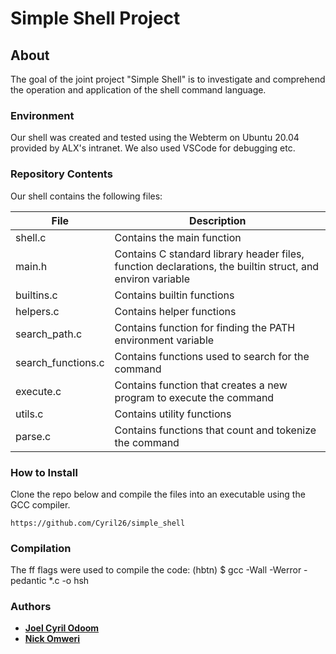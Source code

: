 # Simple Shell Project
## About
The goal of the joint project "Simple Shell" is to investigate and comprehend the operation and application of the shell command language.

### Environment
Our shell was created and tested using the Webterm on Ubuntu 20.04 provided by ALX's intranet. We also used VSCode for debugging etc.

### Repository Contents
Our shell contains the following files:

|  **File**  |   **Description**   |
| ------------ | --------------------- |
| shell.c | Contains the main function |
| main.h | Contains C standard library header files, function declarations, the builtin struct, and environ variable |
| builtins.c | Contains builtin functions |
| helpers.c | Contains helper functions |
| search_path.c | Contains function for finding the PATH environment variable |
| search_functions.c | Contains functions used to search for the command|
| execute.c | Contains function that creates a new program to execute the command|
| utils.c | Contains utility functions |
| parse.c | Contains functions that count and tokenize the command |


### How to Install
Clone the repo below and compile the files into an executable using the GCC compiler.
```
https://github.com/Cyril26/simple_shell
```

### Compilation

The ff flags were used to compile the code:
     (hbtn) $ gcc -Wall -Werror -pedantic *.c -o hsh

### Authors

* [**Joel Cyril Odoom**](https://github.com/Cyril26)
* [**Nick Omweri**](https://github.com/NickOmweri)
